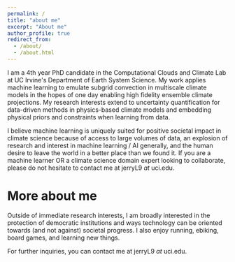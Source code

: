 ```yaml
---
permalink: /
title: "about me"
excerpt: "About me"
author_profile: true
redirect_from: 
  - /about/
  - /about.html
---
```


I am a 4th year PhD candidate in the Computational Clouds and Climate Lab at UC Irvine's Department of Earth System Science. My work applies machine learning to emulate subgrid convection in multiscale climate models in the hopes of one day enabling high fidelity ensemble climate projections. My research interests extend to uncertainty quantification for data-driven methods in physics-based climate models and embedding physical priors and constraints when learning from data.

I believe machine learning is uniquely suited for positive societal impact in climate science because of access to large volumes of data, an explosion of research and interest in machine learning / AI generally, and the human desire to leave the world in a better place than we found it. If you are a machine learner OR a climate science domain expert looking to collaborate, please do not hesitate to contact me at jerryL9 _at_ uci.edu. 

More about me
======
Outside of immediate research interests, I am broadly interested in the protection of democratic institutions and ways technology can be oriented towards (and not against) societal progress. I also enjoy running, ebiking, board games, and learning new things.

For further inquiries, you can contact me at jerryL9 _at_ uci.edu. 
